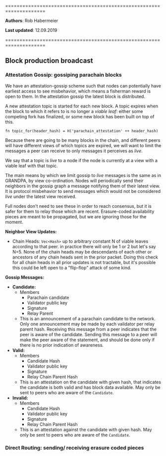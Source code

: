====================================================================

**Authors**: Rob Habermeier

**Last updated**: 12.09.2019

====================================================================

## Block production broadcast

### Attestation Gossip: gossiping parachain blocks

We have an attestation-gossip scheme such that nodes can potentially have earliest access to see misbehavior, which means a fisherman reward is open to them. In the attestation gossip the latest block is distributed.

A new attestation topic is started for each new block.
A topic expires when the block to which it refers to is no longer a _viable leaf_: either some competing fork has finalized, or some new block has been built on top of this.

`fn topic_for(header_hash) = H('parachain_attestation' ++ header_hash)`

Because there are going to be many blocks in the chain, and different peers will have different views of which topics are expired, we will want to limit the messages a peer can receive to only messages it perceives as _live_.

We say that a topic is _live_ to a node if the node is currently at a view with a viable leaf with that topic.

The main means by which we limit gossip to _live_ messages is the same as in GRANDPA, by view co-ordination. Nodes will periodically send their neighbors in the gossip graph a message notifying them of their latest view. It is protocol misbehavior to send messages which would not be considered _live_ under the latest view received.

Full nodes don't need to see these in order to reach consensus, but it is safer for them to relay those which are recent.
Erasure-coded availability pieces are meant to be propagated, but we are ignoring those for the moment.

**Neighbor View Updates:**
- Chain Heads: `Vec<Hash>` up to arbitrary constant N of viable leaves according to that peer. in practice there will only be 1 or 2 but let's say N=5. None of the chain heads may be descendants of each other or ancestors of any chain heads sent in the prior packet. Doing this check for all chain heads in all prior updates is not tractable, but it's possible this could be left open to a "flip-flop" attack of some kind.

**Gossip Messages:**
- **Candidate:**
    - Members
        - Parachain candidate
        - Validator public key
        - Signature
        - Relay Parent
    - This is an announcement of a parachain candidate to the network. Only one announcement may be made by each validator per relay parent hash. Receiving this message from a peer indicates that the peer is aware of the candidate. Sending this message to a peer will make the peer aware of the statement, and should be done only if there is no prior indication of awareness.
- **Valid:**
    - Members
        - Candidate Hash
        - Validator public key
        - Signature
        - Relay Chain Parent Hash
    - This is an attestation on the candidate with given hash, that indicates the candidate is both valid and has block data available. May only be sent to peers who are aware of the `Candidate`.
- **Invalid:**
    - Members
        - Candidate Hash
        - Validator public key
        - Signature
        - Relay Chain Parent Hash
    - This is an attestation against the candidate with given hash. May only be sent to peers who are aware of the `Candidate`.

### Direct Routing: sending/ receiving erasure coded pieces

